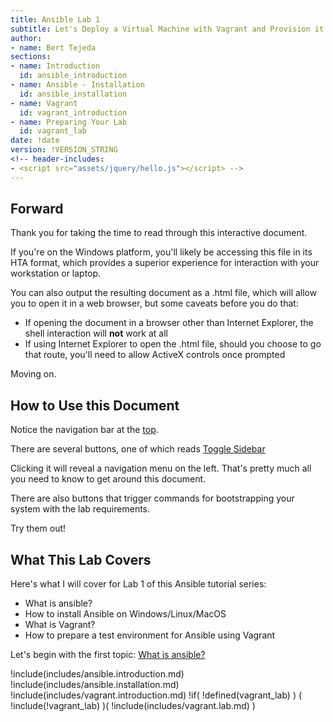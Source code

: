 ```yaml
---
title: Ansible Lab 1
subtitle: Let's Deploy a Virtual Machine with Vagrant and Provision it with Ansible
author:
- name: Bert Tejeda
sections:
- name: Introduction
  id: ansible_introduction
- name: Ansible - Installation
  id: ansible_installation
- name: Vagrant
  id: vagrant_introduction
- name: Preparing Your Lab
  id: vagrant_lab
date: !date
version: !VERSION_STRING
<!-- header-includes: 
- <script src="assets/jquery/hello.js"></script> -->
---
```

<div id="start">

## Forward

Thank you for taking the time to read through this interactive document.

If you're on the Windows platform, you'll likely be accessing this file in its HTA format, which provides a superior experience for interaction with your workstation or laptop. 

You can also output the resulting document as a .html file, which will allow you to open it in a web browser, but some caveats before you do that:

- If opening the document in a browser other than Internet Explorer, the shell interaction will **not** work at all
- If using Internet Explorer to open the .html file, should you choose to go that route, you'll need to allow ActiveX controls once prompted

Moving on.

## How to Use this Document

Notice the navigation bar at the <a href="#" class="flash" data-selector="#requirements" data-duration="300">top</a>. 

There are several buttons, one of which reads <a href="#" class="menu-toggle">Toggle Sidebar</a>

Clicking it will reveal a navigation menu on the left. That's pretty much all you need to know to get around this document.

There are also buttons that trigger commands for bootstrapping your system with the lab requirements.

Try them out!

## What This Lab Covers

Here's what I will cover for Lab 1 of this Ansible tutorial series:

- What is ansible?
- How to install Ansible on Windows/Linux/MacOS
- What is Vagrant?
- How to prepare a test environment for Ansible using Vagrant

Let's begin with the first topic: <a href="#" id="ansible_introduction" class="section_link">What is ansible?</a>

</div>

!include(includes/ansible.introduction.md)
!include(includes/ansible.installation.md)
!include(includes/vagrant.introduction.md)
!if( !defined(vagrant_lab) ) ( !include(!vagrant_lab) )( !include(includes/vagrant.lab.md) )